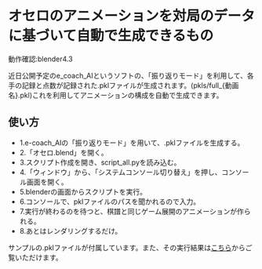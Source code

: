 <h1>オセロのアニメーションを対局のデータに基づいて自動で生成できるもの</h1>
<p>動作確認:blender4.3</p>
<p>近日公開予定のe_coach_AIというソフトの、「振り返りモード」を利用して、各手の記録と点数が記録された.pklファイルが生成されます。(pkls/full_{動画名}.pkl)これを利用してアニメーションの構成を自動で生成できます。</p>
<h2>使い方</h2>
<ul>
  <li>1.e-coach_AIの「振り返りモード」を用いて、.pklファイルを生成する。</li>
  <li>2.「オセロ.blend」を開く。</li>
  <li>3.スクリプト作成を開き、script_all.pyを読み込む。</li>
  <li>4.「ウィンドウ」から、「システムコンソール切り替え」を押し、コンソール画面を開く。</li>
  <li>5.blenderの画面からスクリプトを実行。</li>
  <li>6.コンソールで、pklファイルのパスを聞かれるので入力。</li>
  <li>7.実行が終わるのを待つと、棋譜と同じゲーム展開のアニメーションが作られる。</li>
  <li>8.あとはレンダリングするだけ。</li>
</ul>
<p>サンプルの.pklファイルが付属しています。また、その実行結果は<a href="">こちら</a>からご覧いただけます。</p>
